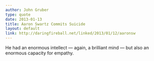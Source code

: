 ```yaml
---
author: John Gruber
type: quote
date: 2013-01-13
title: Aaron Swartz Commits Suicide
layout: default
link: http://daringfireball.net/linked/2013/01/12/aaronsw
---
```

He had an enormous intellect — again, a brilliant mind — but also an enormous capacity for empathy.
